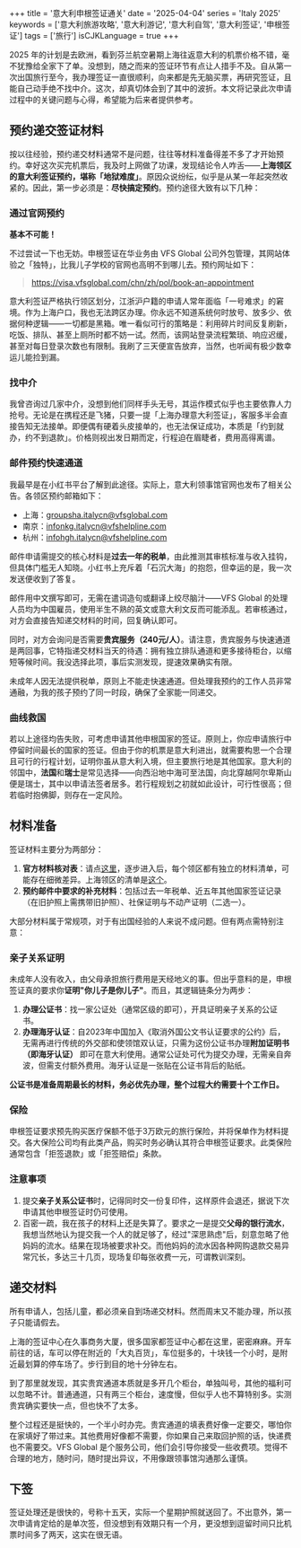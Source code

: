 +++
title = '意大利申根签证通关'
date = '2025-04-04'
series = 'Italy 2025'
keywords = ['意大利旅游攻略', '意大利游记', '意大利自驾', '意大利签证', '申根签证']
tags = ['旅行']
isCJKLanguage = true
+++

2025 年的计划是去欧洲，看到芬兰航空暑期上海往返意大利的机票价格不错，毫不犹豫给全家下了单。没想到，随之而来的签证环节有点让人措手不及。自从第一次出国旅行至今，我办理签证一直很顺利，向来都是先无脑买票，再研究签证，且能自己动手绝不找中介。这次，却真切体会到了其中的波折。本文将记录此次申请过程中的关键问题与心得，希望能为后来者提供参考。

## 预约递交签证材料

按以往经验，预约递交材料通常不是问题，往往等材料准备得差不多了才开始预约。幸好这次买完机票后，我及时上网做了功课，发现结论令人咋舌——**上海领区的意大利签证预约，堪称「地狱难度」**。原因众说纷纭，似乎是从某一年起突然收紧的。因此，第一步必须是：**尽快搞定预约**。预约途径大致有以下几种：

### 通过官网预约
**基本不可能！**

不过尝试一下也无妨。申根签证在华业务由 VFS Global 公司外包管理，其网站体验之「独特」，比我儿子学校的官网也高明不到哪儿去。预约网址如下：
> https://visa.vfsglobal.com/chn/zh/pol/book-an-appointment

意大利签证严格执行领区划分，江浙沪户籍的申请人常年面临「一号难求」的窘境。作为上海户口，我也无法跨区办理。你永远不知道系统何时放号、放多少、依据何种逻辑——一切都是黑箱。唯一看似可行的策略是：利用碎片时间反复刷新，吃饭、排队、甚至上厕所时都不妨一试。然而，该网站登录流程繁琐、响应迟缓，甚至对每日登录次数也有限制。我刷了三天便宣告放弃，当然，也听闻有极少数幸运儿能捡到漏。

### 找中介
我曾咨询过几家中介，没想到他们同样手头无号，其运作模式似乎也主要依靠人力抢号。无论是在携程还是飞猪，只要一提「上海办理意大利签证」，客服多半会直接告知无法接单。即便偶有硬着头皮接单的，也无法保证成功，本质是「约到就办，约不到退款」。价格则视出发日期而定，行程迫在眉睫者，费用高得离谱。

### 邮件预约快速通道
我最早是在小红书平台了解到此途径。实际上，意大利领事馆官网也发布了相关公告。各领区预约邮箱如下：
* 上海：groupsha.italycn@vfsglobal.com
* 南京：infonkg.italycn@vfshelpline.com  
* 杭州：infohgh.italycn@vfshelpline.com

邮件申请需提交的核心材料是**过去一年的税单**，由此推测其审核标准与收入挂钩，但具体门槛无人知晓。小红书上充斥着「石沉大海」的抱怨，但幸运的是，我一次发送便收到了答复。

邮件用中文撰写即可，无需在遣词造句或翻译上绞尽脑汁——VFS Global 的处理人员均为中国雇员，使用半生不熟的英文或意大利文反而可能添乱。若审核通过，对方会直接告知递交材料的时间，回复确认即可。

同时，对方会询问是否需要**贵宾服务（240元/人）**。请注意，贵宾服务与快速通道是两回事，它特指递交材料当天的待遇：拥有独立排队通道和更多接待柜台，以缩短等候时间。我没选择此项，事后实测发现，提速效果确实有限。

未成年人因无法提供税单，原则上不能走快速通道。但处理我预约的工作人员非常通融，为我的孩子预约了同一时段，确保了全家能一同递交。

### 曲线救国
若以上途径均告失败，可考虑申请其他申根国家的签证。原则上，你应申请旅行中停留时间最长的国家的签证。但由于你的机票是意大利进出，就需要构思一个合理且可行的行程计划，证明你虽从意大利入境，但主要旅行地是其他国家。意大利的邻国中，**法国**和**瑞士**是常见选择——向西沿地中海可至法国，向北穿越阿尔卑斯山便是瑞士，其中以申请法签者居多。若行程规划之初就如此设计，可行性很高；但若临时抱佛脚，则存在一定风险。

## 材料准备

签证材料主要分为两部分：
1. **官方材料核对表**：请点[这里](https://visa.vfsglobal.com/one-pager/italy/china/chinese/index.html)，逐步进入后，每个领区都有独立的材料清单，可能存在细微差异。上海领区的清单是[这个](https://visa.vfsglobal.com/one-pager/italy/china/shanghai/chinese/pdf/checklist-for-tourism.pdf)。
2. **预约邮件中要求的补充材料**：包括过去一年税单、近五年其他国家签证记录（在旧护照上需携带旧护照）、社保证明与不动产证明（二选一）。

大部分材料属于常规项，对于有出国经验的人来说不成问题。但有两点需特别注意：

### 亲子关系证明
未成年人没有收入，由父母承担旅行费用是天经地义的事。但出乎意料的是，申根签证真的要求你**证明"你儿子是你儿子"**。而且，其逻辑链条分为两步：
1. **办理公证书**：找一家公证处（通常区级的即可），开具证明亲子关系的公证书。
2. **办理海牙认证**：自2023年中国加入《取消外国公文书认证要求的公约》后，无需再进行传统的外交部和使领馆双认证，只需为这份公证书办理**附加证明书（即海牙认证）** 即可在意大利使用。通常公证处可代为提交办理，无需亲自奔波，但需支付额外费用。海牙认证是一张贴在公证书背后的贴纸。

**公证书是准备周期最长的材料，务必优先办理，整个过程大约需要十个工作日。**

### 保险
申根签证要求预先购买医疗保额不低于3万欧元的旅行保险，并将保单作为材料提交。各大保险公司均有此类产品，购买时务必确认其符合申根签证要求。此类保险通常包含「拒签退款」或「拒签赔偿」条款。

### 注意事项
1. 提交**亲子关系公证书**时，记得同时交一份复印件，这样原件会退还，据说下次申请其他申根签证时仍可使用。
2. 百密一疏，我在孩子的材料上还是失算了。要求之一是提交**父母的银行流水**，我想当然地认为提交我一个人的就足够了，经过"深思熟虑"后，刻意忽略了他妈妈的流水。结果在现场被要求补交。而他妈妈的流水因各种网购退款交易异常冗长，多达三十几页，现场复印每张收费一元，可谓教训深刻。

## 递交材料

所有申请人，包括儿童，都必须亲自到场递交材料。然而周末又不能办理，所以孩子只能请假去。

上海的签证中心在久事商务大厦，很多国家都签证中心都在这里，密密麻麻。开车前往的话，车可以停在附近的「大丸百货」，车位挺多的，十块钱一个小时，是附近最划算的停车场了。步行到目的地十分钟左右。

到了那里就发现，其实贵宾通道本质就是多开几个柜台，单独叫号，其他的福利可以忽略不计。普通通道，只有两三个柜台，速度慢，但似乎人也不算特别多。实测贵宾确实要快一点，但也快不了太多。

整个过程还是挺快的，一个半小时办完。贵宾通道的填表费好像一定要交，哪怕你在家填好了带过来。其他费用好像都不需要，你如果自己来取回护照的话，快递费也不需要交。VFS Global 是个服务公司，他们会引导你接受一些收费项。觉得不合理的地方，随时问，随时提出异议，不用像跟领事馆沟通那么谨慎。

## 下签
签证处理还是很快的，号称十五天，实际一个星期护照就送回了。不出意外，第一次申请肯定给的是单次签，但没想到有效期只有一个月，更没想到逗留时间只比机票时间多了两天，这实在很无语。